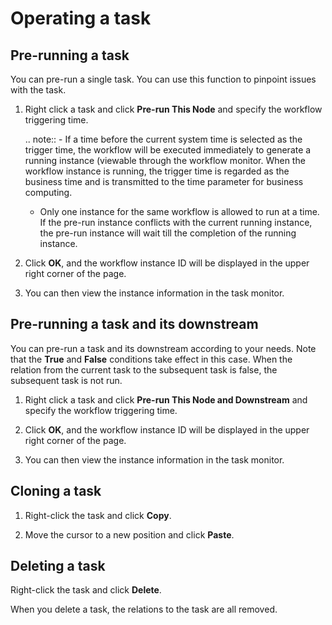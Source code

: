 # Operating a task

## Pre-running a task

You can pre-run a single task. You can use this function to pinpoint issues with the task.

1. Right click a task and click **Pre-run This Node** and specify the workflow triggering time.

   .. note:: - If a time before the current system time is selected as the trigger time, the workflow will be executed immediately to generate a running instance (viewable through the workflow monitor. When the workflow instance is running, the trigger time is regarded as the business time and is transmitted to the time parameter for business computing.
     - Only one instance for the same workflow is allowed to run at a time. If the pre-run instance conflicts with the current running instance, the pre-run instance will wait till the completion of the running instance.

2. Click **OK**, and the workflow instance ID will be displayed in the upper right corner of the page.

3. You can then view the instance information in the task monitor.

## Pre-running a task and its downstream

You can pre-run a task and its downstream according to your needs. Note that the **True** and **False** conditions take effect in this case. When the relation from the current task to the subsequent task is false, the subsequent task is not run.

1. Right click a task and click **Pre-run This Node and Downstream** and specify the workflow triggering time.

2. Click **OK**, and the workflow instance ID will be displayed in the upper right corner of the page.

3. You can then view the instance information in the task monitor.


## Cloning a task

1. Right-click the task and click **Copy**.

2. Move the cursor to a new position and click **Paste**.

## Deleting a task

Right-click the task and click **Delete**.

When you delete a task, the relations to the task are all removed.

